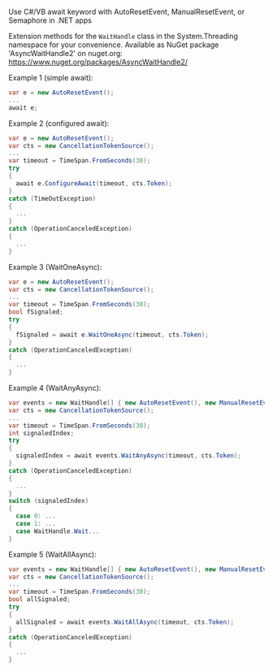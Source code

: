 Use C#/VB await keyword with AutoResetEvent, ManualResetEvent, or Semaphore in .NET apps

Extension methods for the `WaitHandle` class in the System.Threading namespace for your convenience.
Available as NuGet package 'AsyncWaitHandle2' on nuget.org: https://www.nuget.org/packages/AsyncWaitHandle2/


Example 1 (simple await):

```c#
var e = new AutoResetEvent();
...
await e;
```

Example 2 (configured await):

```c#
var e = new AutoResetEvent();
var cts = new CancellationTokenSource();
...
var timeout = TimeSpan.FromSeconds(30);
try
{
  await e.ConfigureAwait(timeout, cts.Token);
}
catch (TimeOutException)
{
  ...
}
catch (OperationCanceledException)
{
  ...
}
```


Example 3 (WaitOneAsync):

```c#
var e = new AutoResetEvent();
var cts = new CancellationTokenSource();
...
var timeout = TimeSpan.FromSeconds(30);
bool fSignaled;
try
{
  fSignaled = await e.WaitOneAsync(timeout, cts.Token);
}
catch (OperationCanceledException)
{
  ...
}
```


Example 4 (WaitAnyAsync):

```c#
var events = new WaitHandle[] { new AutoResetEvent(), new ManualResetEvent() };
var cts = new CancellationTokenSource();
...
var timeout = TimeSpan.FromSeconds(30);
int signaledIndex;
try
{
  signaledIndex = await events.WaitAnyAsync(timeout, cts.Token);
}
catch (OperationCanceledException)
{
  ...
}
switch (signaledIndex)
{
  case 0: ...
  case 1: ...
  case WaitHandle.Wait...
}
```


Example 5 (WaitAllAsync):

```c#
var events = new WaitHandle[] { new AutoResetEvent(), new ManualResetEvent() };
var cts = new CancellationTokenSource();
...
var timeout = TimeSpan.FromSeconds(30);
bool allSignaled;
try
{
  allSignaled = await events.WaitAllAsync(timeout, cts.Token);
}
catch (OperationCanceledException)
{
  ...
}
```
